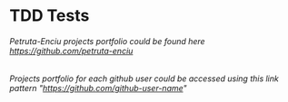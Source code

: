 TDD Tests
===


###### Petruta-Enciu projects portfolio could be found here https://github.com/petruta-enciu

###### Projects portfolio for each github user could be accessed using this link pattern "https://github.com/github-user-name"

